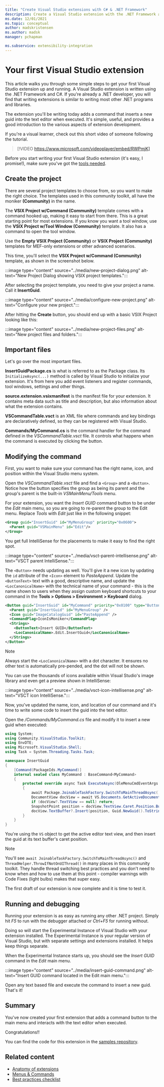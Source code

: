 ```yaml
---
title: "Create Visual Studio extensions with C# & .NET Framework"
description: Create a Visual Studio extension with the .NET Framework and C# and an existing project template file, such as Empty VSIX Project (Community).
ms.date: 12/01/2021
ms.topic: conceptual
author: madskristensen
ms.author: madsk
manager: pchapman

ms.subservice: extensibility-integration
---
```

# Your first Visual Studio extension

This article walks you through some simple steps to get your first Visual Studio extension up and running. A Visual Studio extension is written using the .NET Framework and C#. If you're already a .NET developer, you will find that writing extensions is similar to writing most other .NET programs and libraries.

The extension you'll be writing today adds a command that inserts a new guid into the text editor when executed. It's simple, useful, and provides a good introduction to the various aspects of extension development.

If you're a visual learner, check out this short video of someone following the tutorial.

> [!VIDEO https://www.microsoft.com/videoplayer/embed/RWPmjK]

Before you start writing your first Visual Studio extension (it's easy, I promise!), make sure you've got the [tools needed](get-tools.md).

## Create the project
There are several project templates to choose from, so you want to make the right choice. The templates used in this community toolkit, all have the moniker **(Community)** in the name.

The **VSIX Project w/Command (Community)** template comes with a command hooked up, making it easy to start from there. This is a great starting point for most extensions. If you know you want a tool window, use the **VSIX Project w/Tool Window (Community)** template. It also has a command to open the tool window.

Use the **Empty VSIX Project (Community)** or **VSIX Project (Community)** templates for MEF-only extensions or other advanced scenarios.

This time, you'll select the **VSIX Project w/Command (Community)** template, as shown in the screenshot below.

:::image type="content" source="../media/new-project-dialog.png" alt-text="New Project Dialog showing VSIX project templates.":::

After selecting the project template, you need to give your project a name. Call it **InsertGuid**.

:::image type="content" source="../media/configure-new-project.png" alt-text="Configure your new project.":::

After hitting the **Create** button, you should end up with a basic VSIX Project looking like this:

:::image type="content" source="../media/new-project-files.png" alt-text="New project files and folders.":::

## Important files
Let's go over the most important files.

**InsertGuidPackage.cs** is what is referred to as the Package class. Its `InitializeAsync(...)` method is called by Visual Studio to initialize your extension. It's from here you add event listeners and register commands, tool windows, settings and other things.

**source.extension.vsixmanifest** is the manifest file for your extension. It contains meta data such as title and description, but also information about what the extension contains.

**VSCommandTable.vsct** is an XML file where commands and key bindings are declaratively defined, so they can be registered with Visual Studio.

**Commands/MyCommand.cs** is the command handler for the command defined in the *VSCommandTable.vsct* file. It controls what happens when the command is executed by clicking the button.

## Modifying the command
First, you want to make sure your command has the right name, icon, and position within the Visual Studio menu system.

Open the *VSCommandTable.vsct* file and find a `<Group>` and a `<Button>`. Notice how the button specifies the group as being its parent and the group's parent is the built-in *VSMainMenu/Tools* menu.

For your extension, you want the *Insert GUID* command button to be under the *Edit* main menu, so you are going to re-parent the group to the Edit menu. Replace *Tools* with *Edit* just like in the following snippet:

```xml
<Group guid="InsertGuid" id="MyMenuGroup" priority="0x0600">
  <Parent guid="VSMainMenu" id="Edit"/>
</Group>
```

You get full IntelliSense for the placements to make it easy to find the right spot.

:::image type="content" source="../media/vsct-parent-intellisense.png" alt-text="VSCT parent IntelliSense.":::

The `<Button>` needs updating as well. You'll give it a new icon by updating the `id` attribute of the `<Icon>` element to *PasteAppend*. Update the `<ButtonText>` text with a good, descriptive name, and update the `<LocCanonicalName>` with the technical name of your command - this is the name shown to users when they assign custom keyboard shortcuts to your command in the **Tools > Options > Environment > Keyboard** dialog.

```xml
<Button guid="InsertGuid" id="MyCommand" priority="0x0100" type="Button">
  <Parent guid="InsertGuid" id="MyMenuGroup" />
  <Icon guid="ImageCatalogGuid" id="PasteAppend" />
  <CommandFlag>IconIsMoniker</CommandFlag>
  <Strings>
    <ButtonText>Insert GUID</ButtonText>
    <LocCanonicalName>.Edit.InsertGuid</LocCanonicalName>
  </Strings>
</Button>
```

>[!NOTE]
> Always start the `<LocCanonicalName>` with a dot character. It ensures no other text is automatically pre-pended, and the dot will not be shown.  

You can use the thousands of icons available within Visual Studio's image library and even get a preview shown in IntelliSense:

:::image type="content" source="../media/vsct-icon-intellisense.png" alt-text="VSCT icon IntelliSense.":::

Now, you've updated the name, icon, and location of our command and it's time to write some code to insert the guid into the text editor.

Open the */Commands/MyCommand.cs* file and modify it to insert a new guid when executed:

```csharp
using System;
using Community.VisualStudio.Toolkit;
using EnvDTE;
using Microsoft.VisualStudio.Shell;
using Task = System.Threading.Tasks.Task;

namespace InsertGuid
{
    [Command(PackageIds.MyCommand)]
    internal sealed class MyCommand : BaseCommand<MyCommand>
    {
        protected override async Task ExecuteAsync(OleMenuCmdEventArgs e)
        {
            await Package.JoinableTaskFactory.SwitchToMainThreadAsync();
            DocumentView docView = await VS.Documents.GetActiveDocumentViewAsync();
            if (docView?.TextView == null) return;
            SnapshotPoint position = docView.TextView.Caret.Position.BufferPosition;
            docView.TextBuffer?.Insert(position, Guid.NewGuid().ToString()); 
        }
    }
}
```

You're using the `VS` object to get the active editor text view, and then insert the guid at its text buffer's caret position.

>[!NOTE]
> You'll see `await JoinableTaskFactory.SwitchToMainThreadAsync()` and `ThreadHelper.ThrowIfNotOnUIThread()` in many places in this community toolkit. They handle thread switching best practices and you don't need to know when and how to use them at this point - compiler warnings with Code Fixes (light bulbs) makes that super easy.

The first draft of our extension is now complete and it is time to test it.

## Running and debugging
Running your extension is as easy as running any other .NET project. Simply hit *F5* to run with the debugger attached or *Ctrl+F5* for running without.

Doing so will start the Experimental Instance of Visual Studio with your extension installed. The Experimental Instance is your regular version of Visual Studio, but with separate settings and extensions installed. It helps keep things separate.

When the Experimental Instance starts up, you should see the *Insert GUID* command in the *Edit* main menu.

:::image type="content" source="../media/insert-guid-command.png" alt-text="Insert GUID command located in the Edit main menu.":::

Open any text based file and execute the command to insert a new guid. That's it!

## Summary
You've now created your first extension that adds a command button to the main menu and interacts with the text editor when executed.

Congratulations!!

You can find the code for this extension in the [samples repository](https://github.com/VsixCommunity/Samples).

## Related content

* [Anatomy of extensions](extension-anatomy.md)
* [Menus & Commands](../recipes/menus-buttons-commands.md)
* [Best practices checklist](../publish/checklist.md)
